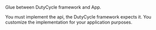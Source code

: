 Glue between DutyCycle framework and App.

You must implement the api, the DutyCycle framework expects it.
You customize the implementation for your application purposes.